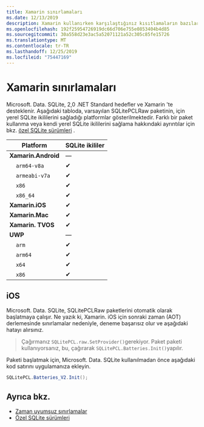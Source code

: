 ```yaml
---
title: Xamarin sınırlamaları
ms.date: 12/13/2019
description: Xamarin kullanırken karşılaştığınız kısıtlamaların bazılarını açıklar.
ms.openlocfilehash: 192f25954726919dc66d706e755e0853404b4d85
ms.sourcegitcommit: 30a558d23e3ac5a52071121a52c305c85fe15726
ms.translationtype: MT
ms.contentlocale: tr-TR
ms.lasthandoff: 12/25/2019
ms.locfileid: "75447169"
---
```

# <a name="xamarin-limitations"></a>Xamarin sınırlamaları

Microsoft. Data. SQLite, 2,0 .NET Standard hedefler ve Xamarin 'te desteklenir. Aşağıdaki tabloda, varsayılan SQLitePCLRaw paketinin, için yerel SQLite ikililerini sağladığı platformlar gösterilmektedir. Farklı bir paket kullanma veya kendi yerel SQLite ikililerini sağlama hakkındaki ayrıntılar için bkz. [özel SQLite sürümleri](custom-versions.md) .

| Platform | SQLite ikililer |
| --- | --- |
| **Xamarin.Android** | — |
| &nbsp;&nbsp;&nbsp;&nbsp;`arm64-v8a` | ✔ |
| &nbsp;&nbsp;&nbsp;&nbsp;`armeabi-v7a` | ✔ |
| &nbsp;&nbsp;&nbsp;&nbsp;`x86` | ✔ |
| &nbsp;&nbsp;&nbsp;&nbsp;`x86_64` | ✔ |
| **Xamarin.iOS** | ✔ |
| **Xamarin.Mac** | ✔ |
| **Xamarin. TVOS** | ✔ |
| **UWP** | — |
| &nbsp;&nbsp;&nbsp;&nbsp;`arm` | ✔ |
| &nbsp;&nbsp;&nbsp;&nbsp;`arm64` | ✔ |
| &nbsp;&nbsp;&nbsp;&nbsp;`x64` | ✔ |
| &nbsp;&nbsp;&nbsp;&nbsp;`x86` | ✔ |

## <a name="ios"></a>iOS

Microsoft. Data. SQLite, SQLitePCLRaw paketlerini otomatik olarak başlatmaya çalışır. Ne yazık ki, Xamarin. iOS için sonraki zaman (AOT) derlemesinde sınırlamalar nedeniyle, deneme başarısız olur ve aşağıdaki hatayı alırsınız.

> Çağırmanız `SQLitePCL.raw.SetProvider()`gerekiyor. Paket paketi kullanıyorsanız, bu, çağırarak `SQLitePCL.Batteries.Init()`yapılır.

Paketi başlatmak için, Microsoft. Data. SQLite kullanılmadan önce aşağıdaki kod satırını uygulamanıza ekleyin.

```csharp
SQLitePCL.Batteries_V2.Init();
```

## <a name="see-also"></a>Ayrıca bkz.

* [Zaman uyumsuz sınırlamalar](async.md)
* [Özel SQLite sürümleri](custom-versions.md)
